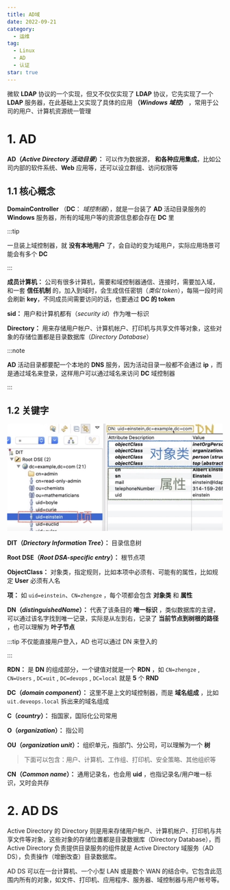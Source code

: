 ```yaml
---
title: AD域
date: 2022-09-21
category:
  - 运维
tag:
  - Linux
  - AD
  - 认证
star: true
---
```


微软 **LDAP** 协议的一个实现，但又不仅仅实现了 **LDAP** 协议，它先实现了一个 **LDAP** 服务器，在此基础上又实现了具体的应用 **（_Windows 域控_）** ，常用于公司的用户、计算机资源统一管理

<!-- more -->

# 1. AD

**AD（_Active Directory 活动目录_）：** 可以作为数据源， **和各种应用集成**，比如公司内部的软件系统、**Web** 应用等，还可以设立群组、访问权限等

## 1.1 核心概念

**DomainController** （**DC**： _域控制器_），就是一台装了 **AD** 活动目录服务的 **Windows** 服务器，所有的域用户等的资源信息都会存在 **DC** 里

:::tip

一旦装上域控制器，就 **没有本地用户** 了，会自动的变为域用户，实际应用场景可能会有多个 **DC**

:::

**成员计算机：** 公司有很多计算机，需要和域控制器通信、连接时，需要加入域，和一套 **信任机制** 的，加入到域时，会生成信任密钥（_类似 token_），每隔一段时间会刷新 **key**，不同成员间需要访问的话，也要通过 **DC 的 token**

**sid：** 用户和计算机都有（_security id_）作为唯一标识

**Directory：** 用来存储用户帐户、计算机帐户、打印机与共享文件等对象，这些对象的存储位置都是目录数据库（_Directory Database_）

:::note

**AD** 活动目录都要配一个本地的 **DNS** 服务，因为活动目录一般都不会通过 **ip** ，而是通过域名来登录，这样用户可以通过域名来访问 **DC** 域控制器

:::

## 1.2 关键字

<img src="./img/核心概念.jpg">

**DIT（_Driectory Information Tree_）：** 目录信息树

**Root DSE（_Root DSA-specific entry_）：** 根节点项

**ObjectClass：** 对象类，指定规则，比如本项中必须有、可能有的属性，比如规定 **User** 必须有人名

**项：** 如 `uid=einstein`、`CN=zhengze` ，每个项都会包含 **对象类** 和 **属性**

**DN（_distinguishedName_）：** 代表了该条目的 **唯一标识** ，类似数据库的主键，可以通过该名字找到唯一记录，实际是从左到右，记录了 **当前节点到树根的路径** ，也可以理解为 **叶子节点**

:::tip 不仅能直接用户登入，AD 也可以通过 DN 来登入的

:::

**RDN：** 是 **DN** 的组成部分，一个键值对就是一个 **RDN** ，如 `CN=zhengze` , `CN=Users` , `DC=uit` , `DC=devops` , `DC=local` 就是 **5** 个 **RND**

**DC（_domain component_）：** 这里不是上文的域控制器，而是 **域名组成** ，比如 `uit.deveops.local` 拆出来的域名组成

**C（_country_）：** 指国家，国际化公司常用

**O（_organization_）：** 指公司

**OU（_organization unit_）：** 组织单元，指部门、分公司，可以理解为一个 **树** 

> 下面可以包含：用户、计算机、工作组、打印机、安全策略、其他组织等

**CN（_Common name_）：** 通用记录名，也会用 **uid** ，也指记录名/用户唯一标识，又时会共存

# 2. AD DS

Active Directory 的 Directory 则是用来存储用户帐户、计算机帐户、打印机与共享文件等对象，这些对象的存储位置都是目录数据库（Directory Database），而 Active Directory 负责提供目录服务的组件就是 Active Directory 域服务（AD DS），负责操作（增删改查）目录数据库。

AD DS 可以在一台计算机、一个小型 LAN 或是数个 WAN 的结合中。它包含此范围内所有的对象，如文件、打印机、应用程序、服务器、域控制器与用户帐号等。
